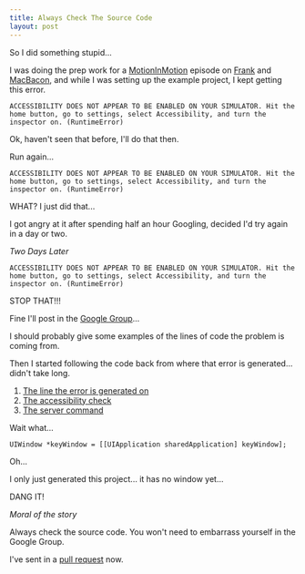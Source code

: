 ```yaml
---
title: Always Check The Source Code
layout: post
---
```


So I did something stupid...

I was doing the prep work for a [MotionInMotion](http://upcoming.motioninmotion.tv) episode on [Frank](https://github.com/moredip/Frank) and [MacBacon](https://github.com/alloy/MacBacon), and while I was setting up the example project, I kept getting this error.

`ACCESSIBILITY DOES NOT APPEAR TO BE ENABLED ON YOUR SIMULATOR. Hit the home button, go to settings, select Accessibility, and turn the inspector on. (RuntimeError)`

Ok, haven't seen that before, I'll do that then.

Run again...

`ACCESSIBILITY DOES NOT APPEAR TO BE ENABLED ON YOUR SIMULATOR. Hit the home button, go to settings, select Accessibility, and turn the inspector on. (RuntimeError)`

WHAT? I just did that...

I got angry at it after spending half an hour Googling, decided I'd try again in a day or two.

*Two Days Later*

`ACCESSIBILITY DOES NOT APPEAR TO BE ENABLED ON YOUR SIMULATOR. Hit the home button, go to settings, select Accessibility, and turn the inspector on. (RuntimeError)`

STOP THAT!!!

Fine I'll post in the [Google Group](https://groups.google.com/forum/#!newtopic/frank-discuss)...

I should probably give some examples of the lines of code the problem is coming from.

Then I started following the code back from where that error is generated... didn't take long.

1. [The line the error is generated on](https://github.com/moredip/Frank/blob/master/gem/lib/frank-cucumber/frank_helper.rb#L417)
2. [The accessibility check](https://github.com/moredip/Frank/blob/master/gem/lib/frank-cucumber/frank_helper.rb#L373)
3. [The server command](https://github.com/moredip/Frank/blob/master/src/AccessibilityCheckCommand.m#L16)

Wait what...

```objc
UIWindow *keyWindow = [[UIApplication sharedApplication] keyWindow];
```

Oh...

I only just generated this project... it has no window yet...

DANG IT!

*Moral of the story*

Always check the source code. You won't need to embarrass yourself in the Google Group.

I've sent in a [pull request](https://github.com/moredip/Frank/pull/257) now.